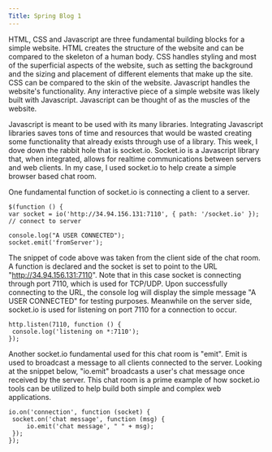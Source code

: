 ```yaml
---
Title: Spring Blog 1
---
```

   HTML, CSS and Javascript are three fundamental building blocks for a simple website. HTML creates the structure of the website and can be compared to the skeleton of a human body. CSS handles styling and most of the superficial aspects of the website, such as setting the background and the sizing and placement of different elements that make up the site. CSS can be compared to the skin of the website. Javascript handles the website's functionality. Any interactive piece of a simple website was likely built with Javascript. Javascript can be thought of as the muscles of the website.
   
   Javascript is meant to be used with its many libraries. Integrating Javascript libraries saves tons of time and resources that would be wasted creating some functionality that already exists through use of a library. This week, I dove down the rabbit hole that is socket.io. Socket.io is a Javascript library that, when integrated, allows for realtime communications between servers and web clients. In my case, I used socket.io to help create a simple browser based chat room.
   
   One fundamental function of socket.io is connecting a client to a server.
   
   ```
$(function () {
  var socket = io('http://34.94.156.131:7110', { path: '/socket.io' }); // connect to server
  
  console.log("A USER CONNECTED");
  socket.emit('fromServer');
   ```

   The snippet of code above was taken from the client side of the chat room. A function is declared and the socket is set to point to the URL "http://34.94.156.131:7110". Note that in this case socket is connecting through port 7110, which is used for TCP/UDP. Upon successfully connecting to the URL, the console log will display the simple message "A USER CONNECTED" for testing purposes. 
   Meanwhile on the server side, socket.io is used for listening on port 7110 for a connection to occur.
   
   ```
   http.listen(7110, function () {
    console.log('listening on *:7110');
   });
   ```
   
   Another socket.io fundamental used for this chat room is "emit". Emit is used to broadcast a message to all clients connected to the server. Looking at the snippet below, "io.emit" broadcasts a user's chat message once received by the server. This chat room is a prime example of how socket.io tools can be utilized to help build both simple and complex web applications.
   
   ```
   io.on('connection', function (socket) {
    socket.on('chat message', function (msg) {
        io.emit('chat message', " " + msg);
    });
   });
   ```
